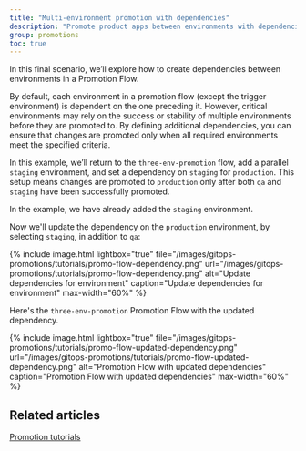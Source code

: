 ```yaml
---
title: "Multi-environment promotion with dependencies"
description: "Promote product apps between environments with dependencies"
group: promotions
toc: true
---
```



In this final scenario, we’ll explore how to create dependencies between environments in a Promotion Flow.

By default, each environment in a promotion flow (except the trigger environment) is dependent on the one preceding it. However, critical environments may rely on the success or stability of multiple environments before they are promoted to. By defining additional dependencies, you can ensure that changes are promoted only when all required environments meet the specified criteria.

In this example, we’ll return to the `three-env-promotion` flow, add a parallel `staging` environment, and set a dependency on `staging` for `production`. This setup means changes are promoted to `production` only after both `qa` and `staging` have been successfully promoted.

In the example, we have already added the `staging` environment.  

Now we'll update the dependency on the `production` environment, by selecting `staging`, in addition to `qa`:

{% include 
image.html 
lightbox="true" 
file="/images/gitops-promotions/tutorials/promo-flow-dependency.png" 
url="/images/gitops-promotions/tutorials/promo-flow-dependency.png"
alt="Update dependencies for environment" 
caption="Update dependencies for environment"
max-width="60%"
%}

Here's the `three-env-promotion` Promotion Flow with the updated dependency.

{% include 
image.html 
lightbox="true" 
file="/images/gitops-promotions/tutorials/promo-flow-updated-dependency.png" 
url="/images/gitops-promotions/tutorials/promo-flow-updated-dependency.png"
alt="Promotion Flow with updated dependencies" 
caption="Promotion Flow with updated dependencies"
max-width="60%"
%}



## Related articles
[Promotion tutorials]({{site.baseurl}}/docs/promotions/promotion-scenarios/)

 
 